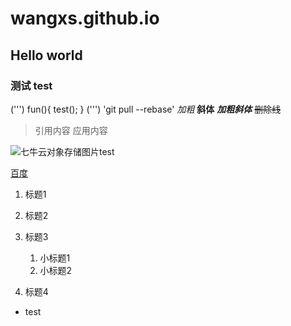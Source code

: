 # wangxs.github.io
## Hello world
### 测试 test
(''')
  fun(){
    test();
  }
(''')
'git pull --rebase'
*加粗*
**斜体**
***加粗斜体***
~~删除线~~

>引用内容
>应用内容

![七牛云对象存储图片test](http://pw5ww2w7x.bkt.clouddn.com/repository-open-graph-template.png)

[百度](http://baidu.com)

1. 标题1
2. 标题2
3. 标题3
   
   1. 小标题1
   2. 小标题2
4. 标题4

* test
